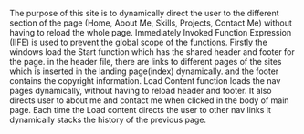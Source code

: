 The purpose of this site is to dynamically direct the user to the different section of the page (Home, About Me, Skills, Projects, Contact Me) without having to reload the whole page. Immediately Invoked Function Expression (IIFE) is used to prevent the global scope of the functions. 
Firstly the windows load the Start function which has the shared header and footer for the page. in the header file, there are links to different pages of the sites which is inserted in the landing page(index) dynamically. and the footer contains the copyright information.
Load Content function loads the nav pages dynamically, without having to reload header and footer. It also directs user to about me and contact me when clicked in the body of main page. Each time the Load content directs the user to other nav links it dynamically stacks the history of the previous page. 

